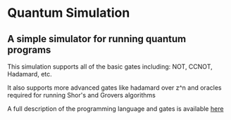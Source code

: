 # Quantum Simulation

A simple simulator for running quantum programs
---

This simulation supports all of the basic gates including: NOT, CCNOT, Hadamard, etc.

It also supports more advanced gates like hadamard over z^n and oracles required for running Shor's and Grovers algorithms  

A full description of the programming language and gates is available [here](language.md)
